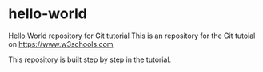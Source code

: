 # hello-world
Hello World repository for Git tutorial
This is an repository for the Git tutoial on https://www.w3schools.com

This repository is built step by step in the tutorial. 
